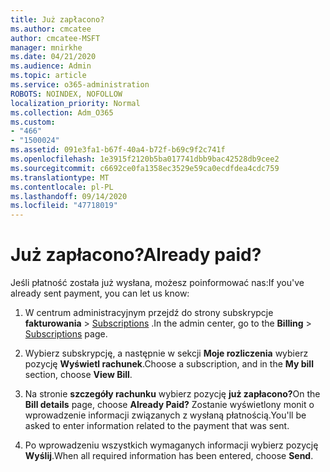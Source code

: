 ```yaml
---
title: Już zapłacono?
ms.author: cmcatee
author: cmcatee-MSFT
manager: mnirkhe
ms.date: 04/21/2020
ms.audience: Admin
ms.topic: article
ms.service: o365-administration
ROBOTS: NOINDEX, NOFOLLOW
localization_priority: Normal
ms.collection: Adm_O365
ms.custom:
- "466"
- "1500024"
ms.assetid: 091e3fa1-b67f-40a4-b72f-b69c9f2c741f
ms.openlocfilehash: 1e3915f2120b5ba017741dbb9bac42528db9cee2
ms.sourcegitcommit: c6692ce0fa1358ec3529e59ca0ecdfdea4cdc759
ms.translationtype: MT
ms.contentlocale: pl-PL
ms.lasthandoff: 09/14/2020
ms.locfileid: "47718019"
---
```

# <a name="already-paid"></a><span data-ttu-id="3c912-102">Już zapłacono?</span><span class="sxs-lookup"><span data-stu-id="3c912-102">Already paid?</span></span>

<span data-ttu-id="3c912-103">Jeśli płatność została już wysłana, możesz poinformować nas:</span><span class="sxs-lookup"><span data-stu-id="3c912-103">If you've already sent payment, you can let us know:</span></span>
  
1. <span data-ttu-id="3c912-104">W centrum administracyjnym przejdź do strony subskrypcje **fakturowania** \> [Subscriptions](https://go.microsoft.com/fwlink/p/?linkid=842054) .</span><span class="sxs-lookup"><span data-stu-id="3c912-104">In the admin center, go to the **Billing** \> [Subscriptions](https://go.microsoft.com/fwlink/p/?linkid=842054) page.</span></span>

2. <span data-ttu-id="3c912-105">Wybierz subskrypcję, a następnie w sekcji **Moje rozliczenia** wybierz pozycję **Wyświetl rachunek**.</span><span class="sxs-lookup"><span data-stu-id="3c912-105">Choose a subscription, and in the **My bill** section, choose **View Bill**.</span></span>

3. <span data-ttu-id="3c912-106">Na stronie **szczegóły rachunku** wybierz pozycję **już zapłacono?**</span><span class="sxs-lookup"><span data-stu-id="3c912-106">On the **Bill details** page, choose **Already Paid?**</span></span> <span data-ttu-id="3c912-107">Zostanie wyświetlony monit o wprowadzenie informacji związanych z wysłaną płatnością.</span><span class="sxs-lookup"><span data-stu-id="3c912-107">You'll be asked to enter information related to the payment that was sent.</span></span>

4. <span data-ttu-id="3c912-108">Po wprowadzeniu wszystkich wymaganych informacji wybierz pozycję **Wyślij**.</span><span class="sxs-lookup"><span data-stu-id="3c912-108">When all required information has been entered, choose **Send**.</span></span>